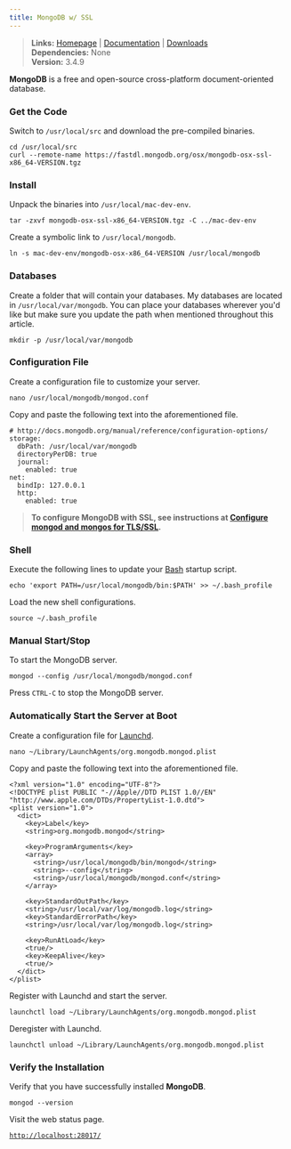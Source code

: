 ```yaml
---
title: MongoDB w/ SSL
---
```


> **Links:** [Homepage](http://www.mongodb.org/) | [Documentation](https://docs.mongodb.com/manual/) | [Downloads](https://www.mongodb.com/download-center#community)  
> **Dependencies:** None  
> **Version:** <span id="version">3.4.9</span>

**MongoDB** is a free and open-source cross-platform document-oriented database.


### Get the Code

Switch to `/usr/local/src` and download the pre-compiled binaries.

	cd /usr/local/src
	curl --remote-name https://fastdl.mongodb.org/osx/mongodb-osx-ssl-x86_64-VERSION.tgz


### Install

Unpack the binaries into `/usr/local/mac-dev-env`.

	tar -zxvf mongodb-osx-ssl-x86_64-VERSION.tgz -C ../mac-dev-env

Create a symbolic link to `/usr/local/mongodb`.

	ln -s mac-dev-env/mongodb-osx-x86_64-VERSION /usr/local/mongodb


### Databases

Create a folder that will contain your databases. My databases are located in `/usr/local/var/mongodb`. You can place your databases wherever you'd like but make sure you update the path when mentioned throughout this article.

	mkdir -p /usr/local/var/mongodb


### Configuration File

Create a configuration file to customize your server.

	nano /usr/local/mongodb/mongod.conf

Copy and paste the following text into the aforementioned file.

	# http://docs.mongodb.org/manual/reference/configuration-options/
	storage:
	  dbPath: /usr/local/var/mongodb
	  directoryPerDB: true
	  journal:
	    enabled: true
	net:
	  bindIp: 127.0.0.1
	  http:
	    enabled: true


> **To configure MongoDB with SSL, see instructions at [Configure mongod and mongos for TLS/SSL](https://docs.mongodb.com/manual/tutorial/configure-ssl/).**


### Shell

Execute the following lines to update your [Bash](http://en.wikipedia.org/wiki/Bash_%28Unix_shell%29) startup script.

	echo 'export PATH=/usr/local/mongodb/bin:$PATH' >> ~/.bash_profile

Load the new shell configurations.

	source ~/.bash_profile


### Manual Start/Stop

To start the MongoDB server.

	mongod --config /usr/local/mongodb/mongod.conf

Press `CTRL-C` to stop the MongoDB server.


### Automatically Start the Server at Boot

Create a configuration file for [Launchd](http://en.wikipedia.org/wiki/Launchd).

	nano ~/Library/LaunchAgents/org.mongodb.mongod.plist

Copy and paste the following text into the aforementioned file.

	<?xml version="1.0" encoding="UTF-8"?>
	<!DOCTYPE plist PUBLIC "-//Apple//DTD PLIST 1.0//EN" "http://www.apple.com/DTDs/PropertyList-1.0.dtd">
	<plist version="1.0">
	  <dict>
	    <key>Label</key>
	    <string>org.mongodb.mongod</string>

	    <key>ProgramArguments</key>
	    <array>
	      <string>/usr/local/mongodb/bin/mongod</string>
	      <string>--config</string>
	      <string>/usr/local/mongodb/mongod.conf</string>
	    </array>

	    <key>StandardOutPath</key>
	    <string>/usr/local/var/log/mongodb.log</string>
	    <key>StandardErrorPath</key>
	    <string>/usr/local/var/log/mongodb.log</string>

	    <key>RunAtLoad</key>
	    <true/>
	    <key>KeepAlive</key>
	    <true/>
	  </dict>
	</plist>

Register with Launchd and start the server.

	launchctl load ~/Library/LaunchAgents/org.mongodb.mongod.plist

Deregister with Launchd.

	launchctl unload ~/Library/LaunchAgents/org.mongodb.mongod.plist


### Verify the Installation

Verify that you have successfully installed **MongoDB**.

	mongod --version

Visit the web status page.

[`http://localhost:28017/`](http://localhost:28017/)
